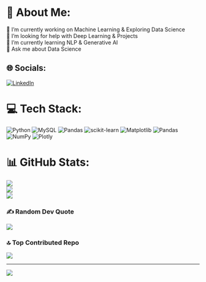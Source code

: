 # 💫 About Me:
🔭 I’m currently working on Machine Learning & Exploring Data Science<br>🤝 I’m looking for help with Deep Learning & Projects<br>🌱 I’m currently learning NLP & Generative AI<br>💬 Ask me about Data Science<br>


## 🌐 Socials:
[![LinkedIn](https://img.shields.io/badge/LinkedIn-%230077B5.svg?logo=linkedin&logoColor=white)](https://linkedin.com/in/https://www.linkedin.com/in/om-ekande/) 

# 💻 Tech Stack:
![Python](https://img.shields.io/badge/python-3670A0?style=for-the-badge&logo=python&logoColor=ffdd54) ![MySQL](https://img.shields.io/badge/mysql-%2300000f.svg?style=for-the-badge&logo=mysql&logoColor=white) ![Pandas](https://img.shields.io/badge/pandas-%23150458.svg?style=for-the-badge&logo=pandas&logoColor=white) ![scikit-learn](https://img.shields.io/badge/scikit--learn-%23F7931E.svg?style=for-the-badge&logo=scikit-learn&logoColor=white) ![Matplotlib](https://img.shields.io/badge/Matplotlib-%23ffffff.svg?style=for-the-badge&logo=Matplotlib&logoColor=black) ![Pandas](https://img.shields.io/badge/pandas-%23150458.svg?style=for-the-badge&logo=pandas&logoColor=white) ![NumPy](https://img.shields.io/badge/numpy-%23013243.svg?style=for-the-badge&logo=numpy&logoColor=white) ![Plotly](https://img.shields.io/badge/Plotly-%233F4F75.svg?style=for-the-badge&logo=plotly&logoColor=white)
# 📊 GitHub Stats:
![](https://github-readme-stats.vercel.app/api?username=om153&theme=merko&hide_border=false&include_all_commits=true&count_private=false)<br/>
![](https://github-readme-streak-stats.herokuapp.com/?user=om153&theme=merko&hide_border=false)<br/>
![](https://github-readme-stats.vercel.app/api/top-langs/?username=om153&theme=merko&hide_border=false&include_all_commits=true&count_private=false&layout=compact)

### ✍️ Random Dev Quote
![](https://quotes-github-readme.vercel.app/api?type=horizontal&theme=radical)

### 🔝 Top Contributed Repo
![](https://github-contributor-stats.vercel.app/api?username=om153&limit=5&theme=dark&combine_all_yearly_contributions=true)

---
[![](https://visitcount.itsvg.in/api?id=om153&icon=0&color=0)](https://visitcount.itsvg.in)

<!-- Proudly created with GPRM ( https://gprm.itsvg.in ) -->
